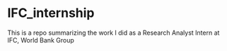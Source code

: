 # IFC_internship
This is a repo summarizing the work I did as a Research Analyst Intern at IFC, World Bank Group
